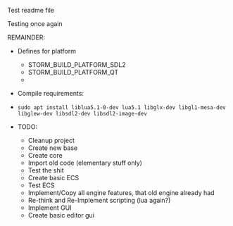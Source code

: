  Test readme file

Testing once again

REMAINDER:

 - Defines for platform
   - STORM_BUILD_PLATFORM_SDL2
   - STORM_BUILD_PLATFORM_QT
   - ​
     
- Compile requirements:
- ``sudo apt install liblua5.1-0-dev lua5.1 libglx-dev libgl1-mesa-dev libglew-dev libsdl2-dev libsdl2-image-dev``


 - TODO:
   * Cleanup project
   * Create new base
   * Create core
   * Import old code (elementary stuff only)
   * Test the shit
   * Create basic ECS
   * Test ECS
   * Implement/Copy all engine features, that old engine already had
   * Re-think and Re-Implement scripting (lua again?)
   * Implement GUI
   * Create basic editor gui